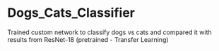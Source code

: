 # Dogs_Cats_Classifier
Trained custom network to classify dogs vs cats and compared it with results from ResNet-18 (pretrained - Transfer Learning)
